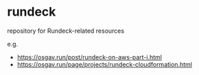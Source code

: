 # rundeck

repository for Rundeck-related resources

e.g.

- https://osgav.run/post/rundeck-on-aws-part-i.html
- https://osgav.run/page/projects/rundeck-cloudformation.html


